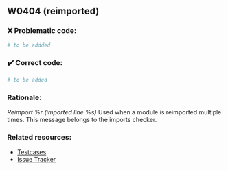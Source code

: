 ## W0404 (reimported)

### :x: Problematic code:

```python
# to be addded
```

### :heavy_check_mark: Correct code:

```python
# to be added
```

### Rationale:

 *Reimport %r (imported line %s)*
  Used when a module is reimported multiple times. This message belongs to the
  imports checker.



### Related resources:

- [Testcases](#)
- [Issue Tracker](https://github.com/PyCQA/pylint/issues?q=is%3Aissue+%22reimported%22+OR+%22W0404%22)
